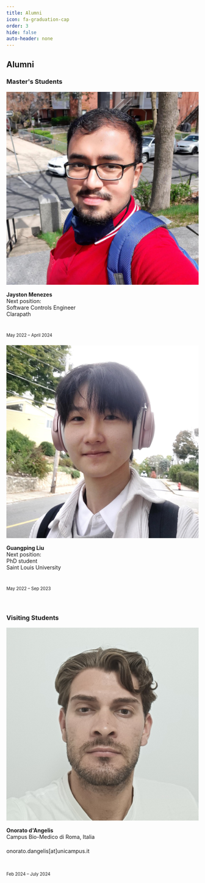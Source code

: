 ```yaml
---
title: Alumni
icon: fa-graduation-cap
order: 3
hide: false
auto-header: none
---
```


## **Alumni**

### **Master's Students**

<div class="group">
<div class="people">
	<div class="photo">
		<img src="/assets/people/alumni/ms_2022_jayston_menezes.jpg" />
	</div>
	<div class="spec">
		<p>
		<strong>Jayston Menezes</strong><br>
		Next position:<br>
		Software Controls Engineer<br>
		Clarapath<br>
		<a href="https://jayston-menezes.github.io/Portfolio/" target="_blank"><i class="fa fa-home"></i></a>&nbsp;
		<a href="
		https://www.linkedin.com/in/jayston-menezes" target="_blank"><i class="fa-brands fa-linkedin"></i></a>&nbsp;
		<a href="https://github.com/jayston-menezes" target="_blank"><i class="fa-brands fa-github"></i></a>&nbsp;
		<a href="
		https://scholar.google.com/citations?user=NzSb5UsAAAAJ&hl=en" target="_blank">
		<i class="ai ai-google-scholar-square"></i></a><br>
		<font style="font-size: 80%">May 2022 &ndash; April 2024</font><font style="font-size: 250%"><br></font>
		</p>
	</div>
</div>
<div class="people">
	<div class="photo">
		<img src="/assets/people/alumni/ms_2022_guangping_liu.jpg" />
	</div>
	<div class="spec">
		<p>
		<strong>Guangping Liu</strong><br>
		Next position:<br>
		PhD student<br>
		Saint Louis University<br>
		<a href="
		https://www.linkedin.com/in/guangping-liu-01355b22b/" target="_blank"><i class="fa-brands fa-linkedin"></i></a><br>
		<font style="font-size: 80%">May 2022 &ndash; Sep 2023</font><font style="font-size: 250%"><br></font>
		</p>
	</div>
</div>
</div>

<br>

### **Visiting Students**

<div class="group">
<div class="people">
	<div class="photo">
		<img src="/assets/people/alumni/visiting_phd_2024_onorato_dAngelis.jpg" />
	</div>
	<div class="spec">
		<p>
		<strong>Onorato d'Angelis</strong><br>
		Campus Bio-Medico di Roma, Italia<br>
		onorato.dangelis[at]unicampus.it<font style="font-size: 250%"><br></font>
		<a href="https://scholar.google.com/citations?user=FV510mQAAAAJ&hl=en" target="_blank" title="google scholar"><i class="ai ai-google-scholar"></i></a>&nbsp;
		<a href="https://www.linkedin.com/in/onorato-d%E2%80%99angelis-7830771a8/" target="_blank" title="linkedin"><i class="fa-brands fa-linkedin"></i></a><br>
		<font style="font-size: 80%">Feb 2024 &ndash; July 2024</font><font style="font-size: 250%"><br></font>
		</p>
	</div>
</div>
</div>

<br>

